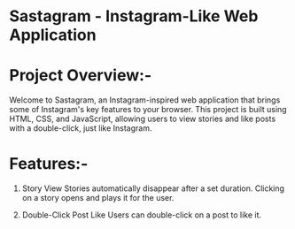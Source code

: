# Sastagram - Instagram-Like Web Application

# Project Overview:-
Welcome to Sastagram, an Instagram-inspired web application that brings some of Instagram's key features to your browser. This project is built using HTML, CSS, and JavaScript, allowing users to view stories and like posts with a double-click, just like Instagram.

# Features:-

1. Story View
Stories automatically disappear after a set duration.
Clicking on a story opens and plays it for the user.

2. Double-Click Post Like
Users can double-click on a post to like it.


